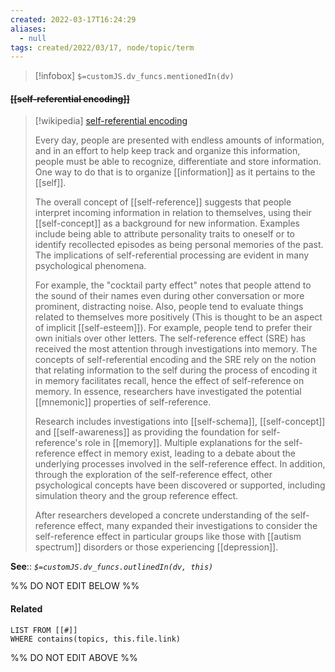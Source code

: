 ```yaml
---
created: 2022-03-17T16:24:29 
aliases:
  - null
tags: created/2022/03/17, node/topic/term
---
```

> [!infobox]
`$=customJS.dv_funcs.mentionedIn(dv)`

#### <s class="topic-title">[[self-referential encoding]]</s>

> [!wikipedia] [self-referential encoding](https://en.wikipedia.org/wiki/Self-referential%20encoding)
> 
> Every day, people are presented with endless amounts of information, and in an effort to help keep track and organize this information, people must be able to recognize, differentiate and store information. One way to do that is to organize [[information]] as it pertains to the [[self]].
> 
> The overall concept of [[self-reference]] suggests that people interpret incoming information in relation to themselves, using their [[self-concept]] as a background for new information. Examples include being able to attribute personality traits to oneself or to identify recollected episodes as being personal memories of the past. The implications of self-referential processing are evident in many psychological phenomena.
> 
> For example, the "cocktail party effect" notes that people attend to the sound of their names even during other conversation or more prominent, distracting noise. Also, people tend to evaluate things related to themselves more positively (This is thought to be an aspect of implicit [[self-esteem]]). For example, people tend to prefer their own initials over other letters. The self-reference effect (SRE) has received the most attention through investigations into memory. The concepts of self-referential encoding and the SRE rely on the notion that relating information to the self during the process of encoding it in memory facilitates recall, hence the effect of self-reference on memory. In essence, researchers have investigated the potential [[mnemonic]] properties of self-reference.
> 
> Research includes investigations into [[self-schema]], [[self-concept]] and [[self-awareness]] as providing the foundation for self-reference's role in [[memory]]. Multiple explanations for the self-reference effect in memory exist, leading to a debate about the underlying processes involved in the self-reference effect. In addition, through the exploration of the self-reference effect, other psychological concepts have been discovered or supported, including simulation theory and the group reference effect.
> 
> After researchers developed a concrete understanding of the self-reference effect, many expanded their investigations to consider the self-reference effect in particular groups like those with [[autism spectrum]] disorders or those experiencing [[depression]].
>


**See**::
*`$=customJS.dv_funcs.outlinedIn(dv, this)`*

%% DO NOT EDIT BELOW %%

#### Related 

```dataview
LIST FROM [[#]]
WHERE contains(topics, this.file.link)
```
%% DO NOT EDIT ABOVE %%
